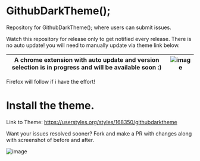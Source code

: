 # GithubDarkTheme();
Repository for GithubDarkTheme(); where users can submit issues.


Watch this repository for release only to get notified every release. 
There is no auto update! you will need to manually update via theme link below. 

A chrome extension with auto update and version selection is in progress and will be available soon :) | ![image](https://user-images.githubusercontent.com/19627023/64456941-44b23d80-d0e9-11e9-9e1d-f865d0de68ef.png)
------------ | -------------

Firefox will follow if i have the effort!

# Install the theme.
Link to Theme: https://userstyles.org/styles/168350/githubdarktheme

Want your issues resolved sooner? Fork and make a PR with changes along with screenshot of before and after.

![image](https://i.gyazo.com/21ad1e0850b0259867cc1803a5b68bdc.png)
